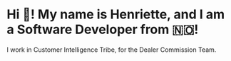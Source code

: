 <h1 diff=#1589F0>Hi 👋! My name is Henriette, and I am a Software Developer from 🇳🇴!</h1>
I work in Customer Intelligence Tribe, for the Dealer Commission Team.

